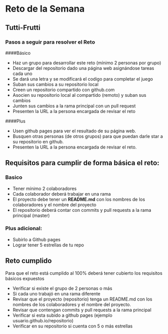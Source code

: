 # Reto de la Semana
## Tutti-Frutti
### Pasos a seguir para resolver el Reto

####Básico

- Haz un grupo para desarrollar este reto (mínimo 2 personas por grupo)
- Descargar del repositorio dado una página web asignándose tareas cada uno
- Se dará una letra y se modificará el codigo para completar el juego 
- Suban sus cambios a su repositorio local
- Creen un repositorio compartido con github.com
- Asocien su repositorio local al compartido (remoto)  y suban sus cambios
- Junten sus cambios a la rama principal con un pull request
- Presenten la URL a la persona encargada de revisar el reto

####Plus

- Usen github pages para ver el resultado de su página web.
- Busquen otras personas (de otros grupos) para que puedan darle star a su repositorio en github.
- Presenten la URL a la persona encargada de revisar el reto.

## Requisitos para cumplir de forma básica el reto:

### Basico
- Tener mínimo 2 colaboradores
- Cada colaborador deberá trabajar en una rama
- El proyecto debe tener un **README.md** con los nombres de los colaboradores y el nombre del proyecto
- El repositorio deberá contar con commits y pull requests a la rama principal (master)

### Plus adicional:

- Subirlo a Github pages
- Lograr tener 5 estrellas de tu repo

## Reto cumplido

Para que el reto está cumplido al 100% deberá tener cubierto los requisitos básicos expuestos

- Verificar si existe el grupo de 2 personas o más 
- Si cada uno trabajó en una rama diferente
- Revisar que el proyecto (repositorio)  tenga un README.md con los nombres de los colaboradores y el nombre del proyecto.
- Revisar que contengan commits y pull requests a la rama principal
- Verificar si esta subido a github pages (ejemplo usuario.github.io/repositorio) 
- Verificar en su repositorio si cuenta con 5 o más estrellas
